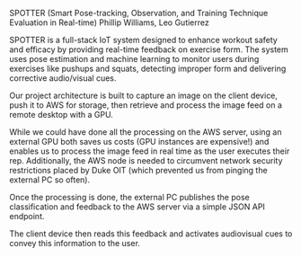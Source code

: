 SPOTTER (Smart Pose-tracking, Observation, and Training Technique Evaluation in Real-time)
Phillip Williams, Leo Gutierrez

SPOTTER is a full-stack IoT system designed to enhance workout safety and efficacy by providing real-time feedback on exercise form. The system uses pose estimation and machine learning to monitor users during exercises like pushups and squats, detecting improper form and delivering corrective audio/visual cues. 

Our project architecture is built to capture an image on the client device, push it to AWS for storage, then retrieve and process the image feed on a remote desktop with a GPU. 

While we could have done all the processing on the AWS server, using an external GPU both saves us costs (GPU instances are expensive!) and enables us to process the image feed in real time as the user executes their rep. Additionally, the AWS node is needed to circumvent network security restrictions placed by Duke OIT (which prevented us from pinging the external PC so often).

Once the processing is done, the external PC publishes the pose classification and feedback to the AWS server via a simple JSON API endpoint.

The client device then reads this feedback and activates audiovisual cues to convey this information to the user. 

